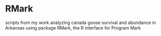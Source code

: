 RMark
=====

scripts from my work analyzing canada goose survival and abundance in Arkansas using package RMark, the R interface for Program Mark
